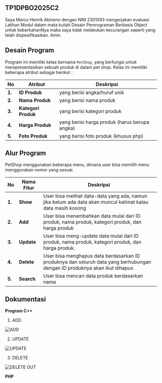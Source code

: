 ## TP1DPBO2025C2
Saya Marco Henrik Abineno dengan NIM 2301093 mengerjakan evaluasi Latihan Modul dalam mata kuliah Desain Pemrograman Berbasis Object untuk keberkahanNya maka saya tidak melakukan kecurangan seperti yang telah dispesifikasikan. Amin.

## Desain Program

Program ini memiliki kelas bernama `PetShop`, yang berfungsi untuk merepresentasikan sebuah produk di dalam pet shop. Kelas ini memiliki beberapa atribut sebagai berikut :  

| **No** | **Atribut**     | **Deskripsi**                    |
|--------|---------------|--------------------------------|
| **1.** | **ID Produk**     | yang berisi angka/huruf unik  |
| **2.** | **Nama Produk**   | yang berisi nama produk      |
| **3.** | **Kategori Produk**      | yang berisi kategori produk  |
| **4.** | **Harga Produk**        | yang berisi harga produk (harus berupa angka) |
| **5.** | **Foto Produk**        | yang berisi foto produk (khusus php) |


## Alur Program

PetShop menggunakan beberapa menu, dimana user bisa memilih menu menggunakan nomor yang sesuai.  

| **No** | **Nama Fitur** | **Deskripsi** |
|--------|--------------|----------------------------------------------------------------------------------------------------------------------------------------------------|
| **1.** | **Show**    | User bisa melihat data-data yang ada, namun jika belum ada data akan muncul kalimat kalau data masih kosong |
| **2.** | **Add**     | User bisa menambahkan data mulai dari ID produk, nama produk, kategori produk, dan harga produk |
| **3.** | **Update**  | User bisa meng-update data mulai dari ID produk, nama produk, kategori produk, dan harga produk. |
| **4.** | **Delete**  | User bisa menghapus data berdasarkan ID produknya dan seluruh data yang berhubungan dengan ID produknya akan ikut dihapus |
| **5.** | **Search**  | User bisa mencari data produk berdasarkan nama |


## Dokumentasi

**Program C++**

1. ADD

![ADD](https://github.com/user-attachments/assets/04326016-345d-490a-aca6-fec3dc094948)
  
2. UPDATE

![UPDATE](https://github.com/user-attachments/assets/0d0fbef0-51f3-4a8b-918b-757a227c26aa)

3. DELETE
  
![DELETE   OUT](https://github.com/user-attachments/assets/dba983ff-5b2b-4db1-854f-ca66a1f9833b)


**PHP**  
